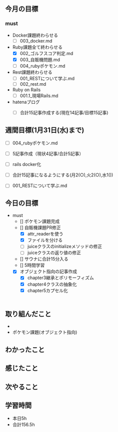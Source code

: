 ## 今月の目標
### must
  - Docker課題終わらせる
    - [ ]  003_docker.md
  - Ruby課題全て終わらせる
    - [x] 002_ゴルフスコア判定.md
    - [x] 003_自販機問題.md
    - [ ] 004_rubyポケモン.md
  - Rest課題終わらせる
    - [ ] 001_RESTについて学ぶ.md
    - [ ] 002_rest.md
  - Ruby on Rails
    - [ ] 001.1_現場Rails.md
  - hatenaブログ
    - [ ]  合計15記事作成する(現在14記事/目標15記事)
  



## 週間目標(1月31日(水)まで)
  - [ ] 004_rubyポケモン.md
  - [ ] 5記事作成（現状4記事/合計5記事）
  - [ ] rails docker化
  - [ ] 合計15記事になるようにする(月2(○),火2(○),水1())
  - [ ] 001_RESTについて学ぶ.md


## 今日の目標
- must
  - [] ポケモン課題完成
  - [] 自販機課題PR修正
    - [x] attr_readerを使う
    - [x] ファイルを分ける
    - [ ] juiceクラスのinitializeメソッドの修正
    - [ ] juiceクラスの返り値の修正
  - [] サウナに合計15分入る
  - [] 5時間学習
  - [x] オブジェクト指向の記事作成
    - [x] chapter3継承とポリモーフィズム
    - [x] chapter4クラスの抽象化
    - [x] chapter5カプセル化

  　　
## 取り組んだこと
- 
- ポケモン課題(オブジェクト指向)
## わかったこと

## 感じたこと


## 次やること




## 学習時間
- 本日5h
- 合計156.5h
